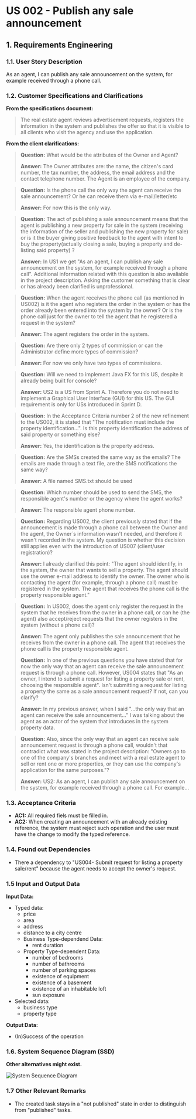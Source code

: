 # US 002 - Publish any sale announcement

## 1. Requirements Engineering


### 1.1. User Story Description


As an agent, I can publish any sale announcement on the system, for
example received through a phone call.




### 1.2. Customer Specifications and Clarifications 


**From the specifications document:**

>	The real estate agent reviews advertisement requests, registers the information in the system and
publishes the offer so that it is visible to all clients who visit the agency and use the application.


**From the client clarifications:**

> **Question:** What would be the attributes of the Owner and Agent?
>  
> **Answer:** The Owner attributes are: the name, the citizen's card number, the tax number, the address, the email address and the contact
telephone number. The Agent is an employee of the company.


> **Question:** Is the phone call the only way the agent can receive the sale announcement? Or he can receive them via e-mail/letter/etc
>  
> **Answer:**  For now this is the only way.

 > **Question:** The act of publishing a sale announcement means that the agent is publishing a new property for sale in the system (receiving the information of the seller and publishing the new property for sale) or is it the buyer giving positive feedback to the agent with intent to buy the property(actually closing a sale, buying a property and de-listing said property) ?
>
>**Answer:** In US1 we get "As an agent, I can publish any sale announcement on the system, for example received through a phone call". Additional information related with this question is also avaliable in the project description. Asking the customer something that is clear or has already been clarified is unprofessional.
 

>**Question:** When the agent receives the phone call (as mentioned in US002) is it the agent who registers the order in the system or has the order already been entered into the system by the owner? Or is the phone call just for the owner to tell the agent that he registered a request in the system?
> 
> **Answer:** The agent registers the order in the system.

> **Question:** Are there only 2 types of commission or can the Administrator define more types of commission?
> 
> **Answer:** For now we only have two types of commissions.

> **Question:** Will we need to implement Java FX for this US, despite it already being built for console?
> 
> **Answer:** US2 is a US from Sprint A. Therefore you do not need to implement a Graphical User Interface (GUI) for this US. The GUI requirement is only for USs introduced in Sprint D.

> **Question:** In the Acceptance Criteria number 2 of the new refinement to the US002, it is stated that "The notification must include the property identification...". Is this property identification the address of said property or something else?
> 
> **Answer:** Yes, the identification is the property address.

> **Question:** Are the SMSs created the same way as the emails? The emails are made through a text file, are the SMS notifications the same way?
> 
> **Answer:** A file named SMS.txt should be used

> **Question:** Which number should be used to send the SMS, the responsible agent's number or the agency where the agent works?
> 
> **Answer:** The responsible agent phone number.

> **Question:** Regarding US002, the client previously stated that if the announcement is made through a phone call between the Owner and the agent, the Owner´s information wasn't needed, and therefore it wasn't recorded in the system. My question is whether this decision still applies even with the introduction of US007 (client/user registration)?
> 
> **Answer:**  I already clarified this point: "The agent should identify, in the system, the owner that wants to sell a property. The agent should use the owner e-mail address to identify the owner. The owner who is contacting the agent (for example, through a phone call) must be registered in the system. The agent that receives the phone call is the property responsible agent."

> **Question:** In US002, does the agent only register the request in the system that he receives from the owner in a phone call, or can he (the agent) also accept/reject requests that the owner registers in the system (without a phone call)?
> 
> **Answer:** The agent only publishes the sale announcement that he receives from the owner in a phone call.  The agent that receives the phone call is the property responsible agent.
> 
> **Question:** In one of the previous questions you have stated that for now the only way that an agent can receive the sale announcement request is through a phone call. However, US004 states that "As an owner, I intend to submit a request for listing a property sale or rent, choosing the responsible agent". Isn't submitting a request for listing a property the same as a sale announcement request? If not, can you clarify?
> 
> **Answer:**  In my previous answer, when I said "...the only way that an agent can receive the sale announcement..." I was talking about the agent as an actor of the system that introduces in the system property data.

>**Question:** Also, since the only way that an agent can receive sale announcement request is through a phone call, wouldn't that contradict what was stated in the project description: "Owners go to one of the company's branches and meet with a real estate agent to sell or rent one or more properties, or they can use the company's application for the same purposes."?
> 
> **Answer:** US2: As an agent, I can publish any sale announcement on the system, for example received through a phone call. For example...






### 1.3. Acceptance Criteria


* **AC1:** All required fiels must be filled in.
* **AC2:** When creating an announcement  with an already existing reference, the system must reject such operation and the user must have the change to modify the typed reference.




### 1.4. Found out Dependencies


* There a dependency to "US004- Submit request for listing a property sale/rent" because the agent needs to accept the owner's request.

### 1.5 Input and Output Data


**Input Data:**

* Typed data:
	* price
	* area
	* address
	* distance to a city centre
	* Business Type-dependend Data:
		* rent duration
	* Property Type-dependent Data:
		* number of bedrooms
		* number of bathrooms
		* number of parking spaces
		* existence of equipment
		* existence of a basement
		* existence of an inhabitable loft
		* sun exposure
* Selected data:
	* business type
	* property type

**Output Data:**

* (In)Success of the operation

### 1.6. System Sequence Diagram (SSD)

**Other alternatives might exist.**

![System Sequence Diagram](svg/us002-system-sequence-diagram.svg)

### 1.7 Other Relevant Remarks

* The created task stays in a "not published" state in order to distinguish from "published" tasks.
